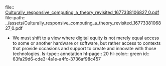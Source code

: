 file:: [Culturally_responsive_computing_a_theory_revisited_1677338106827_0.pdf](../assets/Culturally_responsive_computing_a_theory_revisited_1677338106827_0.pdf)
file-path:: ../assets/Culturally_responsive_computing_a_theory_revisited_1677338106827_0.pdf

- We must shift to a view where digital equity is not merely equal access to some or another hardware or software, but rather access to contexts that provide occasions and support to create and innovate with those technologies.
  ls-type:: annotation
  hl-page:: 20
  hl-color:: green
  id:: 63fa29d6-cde3-4a1e-a4fc-3736af98c457